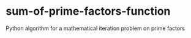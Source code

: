 # sum-of-prime-factors-function
Python algorithm for a mathematical iteration problem on prime factors
